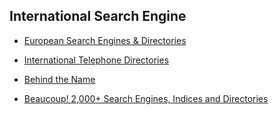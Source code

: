 ## International Search Engine

- [European Search Engines & Directories](http://www.searchenginesoftheworld.com/search_engines_of_europe)

- [International Telephone Directories](http://www.infobel.com/en/world)

- [Behind the Name](http://www.behindthename.com/)

- [Beaucoup! 2,000+ Search Engines, Indices and Directories](http://www.beaucoup.com/)